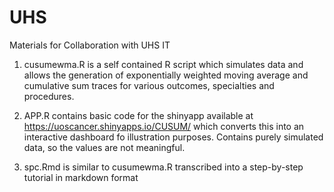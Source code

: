 # UHS
Materials for Collaboration with UHS IT

1) cusumewma.R is a self contained R script which simulates data and allows the generation of exponentially weighted moving average and cumulative sum traces for various outcomes, specialties and procedures. 

2) APP.R contains basic code for the shinyapp available at https://uoscancer.shinyapps.io/CUSUM/ which converts this into an interactive dashboard fo illustration purposes. Contains purely simulated data, so the values are not meaningful.

3) spc.Rmd is similar to cusumewma.R transcribed into a step-by-step tutorial in markdown format
